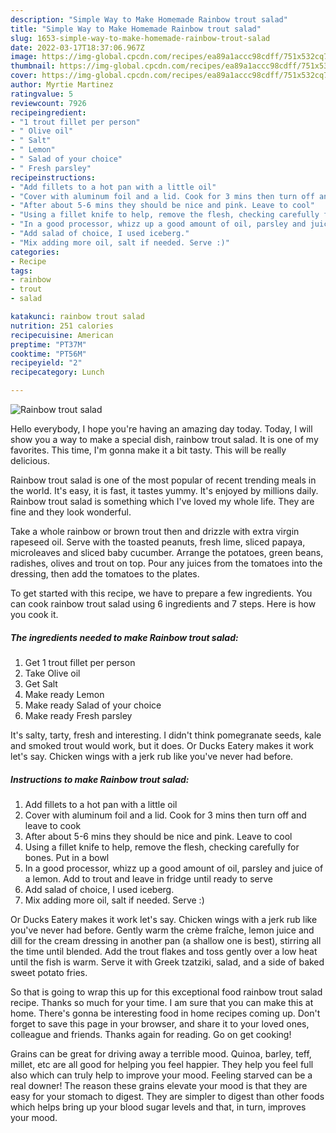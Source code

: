 ```yaml
---
description: "Simple Way to Make Homemade Rainbow trout salad"
title: "Simple Way to Make Homemade Rainbow trout salad"
slug: 1653-simple-way-to-make-homemade-rainbow-trout-salad
date: 2022-03-17T18:37:06.967Z
image: https://img-global.cpcdn.com/recipes/ea89a1accc98cdff/751x532cq70/rainbow-trout-salad-recipe-main-photo.jpg
thumbnail: https://img-global.cpcdn.com/recipes/ea89a1accc98cdff/751x532cq70/rainbow-trout-salad-recipe-main-photo.jpg
cover: https://img-global.cpcdn.com/recipes/ea89a1accc98cdff/751x532cq70/rainbow-trout-salad-recipe-main-photo.jpg
author: Myrtie Martinez
ratingvalue: 5
reviewcount: 7926
recipeingredient:
- "1 trout fillet per person"
- " Olive oil"
- " Salt"
- " Lemon"
- " Salad of your choice"
- " Fresh parsley"
recipeinstructions:
- "Add fillets to a hot pan with a little oil"
- "Cover with aluminum foil and a lid. Cook for 3 mins then turn off and leave to cook"
- "After about 5-6 mins they should be nice and pink. Leave to cool"
- "Using a fillet knife to help, remove the flesh, checking carefully for bones. Put in a bowl"
- "In a good processor, whizz up a good amount of oil, parsley and juice of a lemon. Add to trout and leave in fridge until ready to serve"
- "Add salad of choice, I used iceberg."
- "Mix adding more oil, salt if needed. Serve :)"
categories:
- Recipe
tags:
- rainbow
- trout
- salad

katakunci: rainbow trout salad 
nutrition: 251 calories
recipecuisine: American
preptime: "PT37M"
cooktime: "PT56M"
recipeyield: "2"
recipecategory: Lunch

---
```



![Rainbow trout salad](https://img-global.cpcdn.com/recipes/ea89a1accc98cdff/751x532cq70/rainbow-trout-salad-recipe-main-photo.jpg)

Hello everybody, I hope you're having an amazing day today. Today, I will show you a way to make a special dish, rainbow trout salad. It is one of my favorites. This time, I'm gonna make it a bit tasty. This will be really delicious.

Rainbow trout salad is one of the most popular of recent trending meals in the world. It's easy, it is fast, it tastes yummy. It's enjoyed by millions daily. Rainbow trout salad is something which I've loved my whole life. They are fine and they look wonderful.

Take a whole rainbow or brown trout then and drizzle with extra virgin rapeseed oil. Serve with the toasted peanuts, fresh lime, sliced papaya, microleaves and sliced baby cucumber. Arrange the potatoes, green beans, radishes, olives and trout on top. Pour any juices from the tomatoes into the dressing, then add the tomatoes to the plates.


To get started with this recipe, we have to prepare a few ingredients. You can cook rainbow trout salad using 6 ingredients and 7 steps. Here is how you cook it.

<!--inarticleads1-->

##### The ingredients needed to make Rainbow trout salad:

1. Get 1 trout fillet per person
1. Take  Olive oil
1. Get  Salt
1. Make ready  Lemon
1. Make ready  Salad of your choice
1. Make ready  Fresh parsley


It&#39;s salty, tarty, fresh and interesting. I didn&#39;t think pomegranate seeds, kale and smoked trout would work, but it does. Or Ducks Eatery makes it work let&#39;s say. Chicken wings with a jerk rub like you&#39;ve never had before. 

<!--inarticleads2-->

##### Instructions to make Rainbow trout salad:

1. Add fillets to a hot pan with a little oil
1. Cover with aluminum foil and a lid. Cook for 3 mins then turn off and leave to cook
1. After about 5-6 mins they should be nice and pink. Leave to cool
1. Using a fillet knife to help, remove the flesh, checking carefully for bones. Put in a bowl
1. In a good processor, whizz up a good amount of oil, parsley and juice of a lemon. Add to trout and leave in fridge until ready to serve
1. Add salad of choice, I used iceberg.
1. Mix adding more oil, salt if needed. Serve :)


Or Ducks Eatery makes it work let&#39;s say. Chicken wings with a jerk rub like you&#39;ve never had before. Gently warm the crème fraîche, lemon juice and dill for the cream dressing in another pan (a shallow one is best), stirring all the time until blended. Add the trout flakes and toss gently over a low heat until the fish is warm. Serve it with Greek tzatziki, salad, and a side of baked sweet potato fries. 

So that is going to wrap this up for this exceptional food rainbow trout salad recipe. Thanks so much for your time. I am sure that you can make this at home. There's gonna be interesting food in home recipes coming up. Don't forget to save this page in your browser, and share it to your loved ones, colleague and friends. Thanks again for reading. Go on get cooking!

Grains can be great for driving away a terrible mood. Quinoa, barley, teff, millet, etc are all good for helping you feel happier. They help you feel full also which can truly help to improve your mood. Feeling starved can be a real downer! The reason these grains elevate your mood is that they are easy for your stomach to digest. They are simpler to digest than other foods which helps bring up your blood sugar levels and that, in turn, improves your mood.
